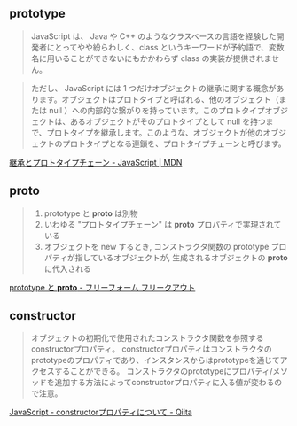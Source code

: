## prototype

> JavaScript は、 Java や C++ のようなクラスベースの言語を経験した開発者にとってやや紛らわしく、class というキーワードが予約語で、変数名に用いることができないにもかかわらず class の実装が提供されません。

> ただし、 JavaScript には 1 つだけオブジェクトの継承に関する概念があります。オブジェクトはプロトタイプと呼ばれる、他のオブジェクト（または null ）への内部的な繋がりを持っています。このプロトタイプオブジェクトは、あるオブジェクトがそのプロトタイプとして null を持つまで、プロトタイプを継承します。このような、オブジェクトが他のオブジェクトのプロトタイプとなる連鎖を、プロトタイプチェーンと呼びます。

[継承とプロトタイプチェーン - JavaScript | MDN](https://developer.mozilla.org/ja/docs/Web/JavaScript/Guide/Inheritance_and_the_prototype_chain)

## __proto__

> 1. prototype と __proto__ は別物
> 1. いわゆる "プロトタイプチェーン" は __proto__ プロパティで実現されている
> 1. オブジェクトを new するとき, コンストラクタ関数の prototype プロパティが指しているオブジェクトが, 生成されるオブジェクトの __proto__ に代入される

[prototype と __proto__ - フリーフォーム フリークアウト](http://d.hatena.ne.jp/cou929_la/20100929/1285770930)

## constructor

> オブジェクトの初期化で使用されたコンストラクタ関数を参照するconstructorプロパティ。
> constructorプロパティはコンストラクタのprototypeのプロパティであり、インスタンスからはprototypeを通じてアクセスすることができる。
> コンストラクタのprototypeにプロパティ/メソッドを追加する方法によってconstructorプロパティに入る値が変わるので注意。

[JavaScript - constructorプロパティについて - Qiita](http://qiita.com/orangemittoo/items/6ebdf028730bc2ecca7a)
